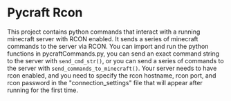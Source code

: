 # Pycraft Rcon

This project contains python commands that interact with a running minecraft
server with RCON enabled. It sends a series of minecraft commands to the server
via RCON. You can import and run the python functions in pycraftCommands.py, you
can send an exact command string to the server with `send_cmd_str()`, or you can
send a series of commands to the server with `send_commands_to_minecraft()`.
Your server needs to have rcon enabled, and you need to specify the rcon
hostname, rcon port, and rcon password in the "connection_settings" file that
will appear after running for the first time.  
